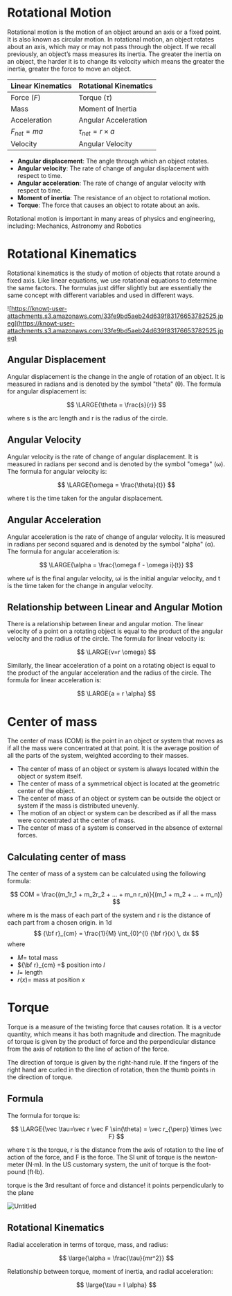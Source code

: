 # Rotational Motion

Rotational motion is the motion of an object around an axis or a fixed point. It is also known as circular motion. In rotational motion, an object rotates about an axis, which may or may not pass through the object. If we recall previously, an object’s mass measures its inertia. The greater the inertia on an object, the harder it is to change its velocity which means the greater the inertia, greater the force to move an object.

| **Linear Kinematics** | **Rotational Kinematics**  |
| --------------------- | -------------------------- |
| Force ($F$)           | Torque ($\tau$)            |
| Mass                  | Moment of Inertia          |
| Acceleration          | Angular Acceleration       |
| $F_{net}=ma$          | $\tau _{net} = r \times a$ |
| Velocity              | Angular Velocity           |

- **Angular displacement**: The angle through which an object rotates.
- **Angular velocity**: The rate of change of angular displacement with respect to time.
- **Angular acceleration**: The rate of change of angular velocity with respect to time.
- **Moment of inertia**: The resistance of an object to rotational motion.
- **Torque**: The force that causes an object to rotate about an axis.

Rotational motion is important in many areas of physics and engineering, including: Mechanics, Astronomy and Robotics

# Rotational Kinematics

Rotational kinematics is the study of motion of objects that rotate around a fixed axis. Like linear equations, we use rotational equations to determine the same factors. The formulas just differ slightly but are essentially the same concept with different variables and used in different ways.

![https://knowt-user-attachments.s3.amazonaws.com/33fe9bd5aeb24d639f83176653782525.jpeg](https://knowt-user-attachments.s3.amazonaws.com/33fe9bd5aeb24d639f83176653782525.jpeg)

## Angular Displacement

Angular displacement is the change in the angle of rotation of an object. It is measured in radians and is denoted by the symbol "theta" (θ). The formula for angular displacement is:

$$ \LARGE{\theta = \frac{s}{r}} $$

where s is the arc length and r is the radius of the circle.

## Angular Velocity

Angular velocity is the rate of change of angular displacement. It is measured in radians per second and is denoted by the symbol "omega" (ω). The formula for angular velocity is:

$$ \LARGE{\omega = \frac{\theta}{t}} $$

where t is the time taken for the angular displacement.

## Angular Acceleration

Angular acceleration is the rate of change of angular velocity. It is measured in radians per second squared and is denoted by the symbol "alpha" (α). The formula for angular acceleration is:

$$ \LARGE{\alpha = \frac{\omega f - \omega i}{t}} $$

where ωf is the final angular velocity, ωi is the initial angular velocity, and t is the time taken for the change in angular velocity.

## Relationship between Linear and Angular Motion

There is a relationship between linear and angular motion. The linear velocity of a point on a rotating object is equal to the product of the angular velocity and the radius of the circle. The formula for linear velocity is:

$$ \LARGE{v=r \omega} $$

Similarly, the linear acceleration of a point on a rotating object is equal to the product of the angular acceleration and the radius of the circle. The formula for linear acceleration is:

$$ \LARGE{a = r \alpha} $$

# Center of mass

The center of mass (COM) is the point in an object or system that moves as if all the mass were concentrated at that point. It is the average position of all the parts of the system, weighted according to their masses.

- The center of mass of an object or system is always located within the object or system itself.
- The center of mass of a symmetrical object is located at the geometric center of the object.
- The center of mass of an object or system can be outside the object or system if the mass is distributed unevenly.
- The motion of an object or system can be described as if all the mass were concentrated at the center of mass.
- The center of mass of a system is conserved in the absence of external forces.

## Calculating center of mass

The center of mass of a system can be calculated using the following formula:

$$ COM = \frac{(m_1r_1 + m_2r_2 + ... + m_n r_n)}{(m_1 + m_2 + ... + m_n)} $$

where m is the mass of each part of the system and r is the distance of each part from a chosen origin.
in 1d
$$
{\bf r}_{cm} = \frac{1}{M} \int_{0}^{l} {\bf r}(x) \, dx
$$
where 
- $M =$ total mass
- ${\bf r}_{cm} =$ position into $l$
- $l =$ length
- $r(x) =$ mass at position $x$
# Torque

Torque is a measure of the twisting force that causes rotation. It is a vector quantity, which means it has both magnitude and direction. The magnitude of torque is given by the product of force and the perpendicular distance from the axis of rotation to the line of action of the force.

The direction of torque is given by the right-hand rule. If the fingers of the right hand are curled in the direction of rotation, then the thumb points in the direction of torque.

## Formula

The formula for torque is:

$$ \LARGE{\vec \tau=\vec r \vec F \sin(\theta) = \vec r_{\perp} \times \vec F} $$

where τ is the torque, r is the distance from the axis of rotation to the line of action of the force, and F is the force. The SI unit of torque is the newton-meter (N·m). In the US customary system, the unit of torque is the foot-pound (ft·lb).

torque is the 3rd resultant of force and distance! it points perpendicularly to the plane

![Untitled](https://prod-files-secure.s3.us-west-2.amazonaws.com/20eb0e69-8567-4cb9-bb0c-6b2076ebc2b0/974db4e4-8579-48b8-b1af-5aeaebf28497/Untitled.png)

## Rotational Kinematics

Radial acceleration in terms of torque, mass, and radius:

$$ \large{\alpha = \frac{\tau}{mr^2}} $$

Relationship between torque, moment of inertia, and radial acceleration:

$$ \large{\tau = I \alpha} $$